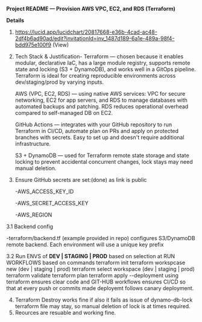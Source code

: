 **Project README — Provision AWS VPC, EC2, and RDS (Terraform)**

**Details**
1. https://lucid.app/lucidchart/20817668-e36b-4cad-ac48-2df4b6ad90ad/edit?invitationId=inv_1487d189-6a1e-489a-98f4-bdd975e100f9 (View)
2. Tech Stack & Justification-
   Terraform — chosen because it enables modular, declarative IaC, has a large module registry, supports remote state and locking (S3 + DynamoDB), and works well in a GitOps pipeline. Terraform is ideal for creating reproducible environments across dev/staging/prod by varying inputs.

   AWS (VPC, EC2, RDS) — using native AWS services: VPC for secure networking, EC2 for app servers, and RDS to manage databases with automated backups and patching. RDS reduces operational overhead compared to self-managed DB on EC2.

   GitHub Actions — integrates with your GitHub repository to run Terraform in CI/CD, automate plan on PRs and apply on protected branches with secrets. Easy to set up and doesn't require additional infrastructure.

   S3 + DynamoDB — used for Terraform remote state storage and state locking to prevent accidental concurrent changes, lock stays may need manual deletion.

3. Ensure GitHub secrets are set:(done) as link is public

    -AWS_ACCESS_KEY_ID

    -AWS_SECRET_ACCESS_KEY

    -AWS_REGION
   
  3.1 Backend config 

   -terraform/backend.tf (example provided in repo) configures S3/DynamoDB remote backend. Each environment will use a unique key prefix

  3.2 Run ENVS of **DEV | STAGING | PROD** based on selection at RUN WORKFLOWS based on commands
    terraform init 
    terraform workspcase new (dev | staging | prod)
    terraform select workspace (dev | staging | prod)
    terraform validate
    terraform plan
    terraform apply
    --deployment using terraform ensures clear code and GIT-HUB workflows ensures CI/CD so that at every push or commits made deployemt follows canary deployment.

4. Terraform Destroy works fine if also it fails as issue of dynamo-db-lock terraform file may stay, so manual deletion of lock is at times required.
5. Reources are resuable and working fine. 
   
